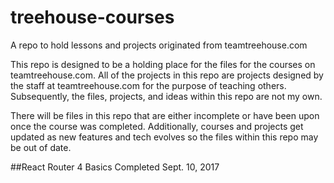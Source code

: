 # treehouse-courses
A repo to hold lessons and projects originated from teamtreehouse.com


This repo is designed to be a holding place for the files for the courses on teamtreehouse.com. All of the projects in this repo are projects designed by the staff at teamtreehouse.com for the purpose of teaching others. Subsequently, the files, projects, and ideas within this repo are not my own. 


There will be files in this repo that are either incomplete or have been upon once the course was completed. Additionally, courses and projects get updated as new features and tech evolves so the files within this repo may be out of date. 


##React Router 4 Basics
Completed Sept. 10, 2017

